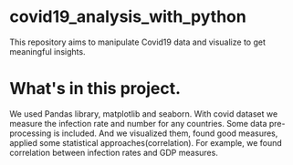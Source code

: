 # covid19_analysis_with_python

This repository aims to manipulate Covid19 data and visualize to get meaningful insights. 
# What's in this project.
We used Pandas library, matplotlib and seaborn.
With covid dataset we measure the infection rate and number for any countries.
Some data pre-processing is included.
And we visualized them, found good measures, applied some statistical approaches(correlation). For example, we found correlation between infection rates and GDP measures.


